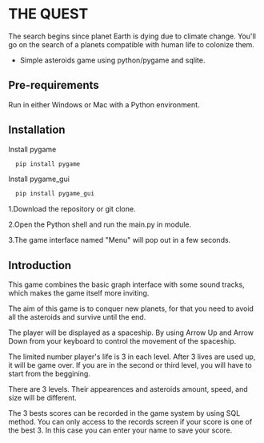 
# THE QUEST

The search begins since planet Earth is dying due to climate change. You'll go on the search of a planets compatible with human life to colonize them.
 
* Simple asteroids game using python/pygame and sqlite.


## Pre-requirements
Run in either Windows or Mac with a Python environment.

## Installation

Install pygame

```bash
  pip install pygame
```

Install pygame_gui

```bash
  pip install pygame_gui
```

 1.Download the repository or git clone.

 2.Open the Python shell and run the main.py in module.

 3.The game interface named "Menu" will pop out in a few seconds.
## Introduction
This game combines the basic graph interface with some sound tracks, which makes the game itself more inviting.

The aim of this game is to conquer new planets, for that you need to avoid all the asteroids and survive until the end.

The player will be displayed as a spaceship. By using Arrow Up and Arrow Down from your keyboard to control the movement of the spaceship.

The limited number player's life is 3 in each level. After 3 lives are used up, it will be game over. If you are in the second or third level, you will have to start from the beggining.

There are 3 levels. Their appearences and asteroids amount, speed, and size will be different.

The 3 bests scores can be recorded in the game system by using SQL method. You can only access to the records screen if your score is one of the best 3. In this case you can enter your name to save your score.